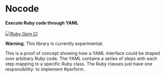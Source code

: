 # Nocode

#### Execute Ruby code through YAML

[![Ruby Gem CI](https://github.com/mattruggio/nocode/actions/workflows/rubygem.yml/badge.svg)](https://github.com/mattruggio/nocode/actions/workflows/rubygem.yml)

**Warning**: This library is currently experimental.

This is a proof of concept showing how a YAML interface could be draped over arbitrary Ruby code.  The YAML contains a series of steps with each step mapping to a specific Ruby class.  The Ruby classes just have one responsibility: to implement #perform.
